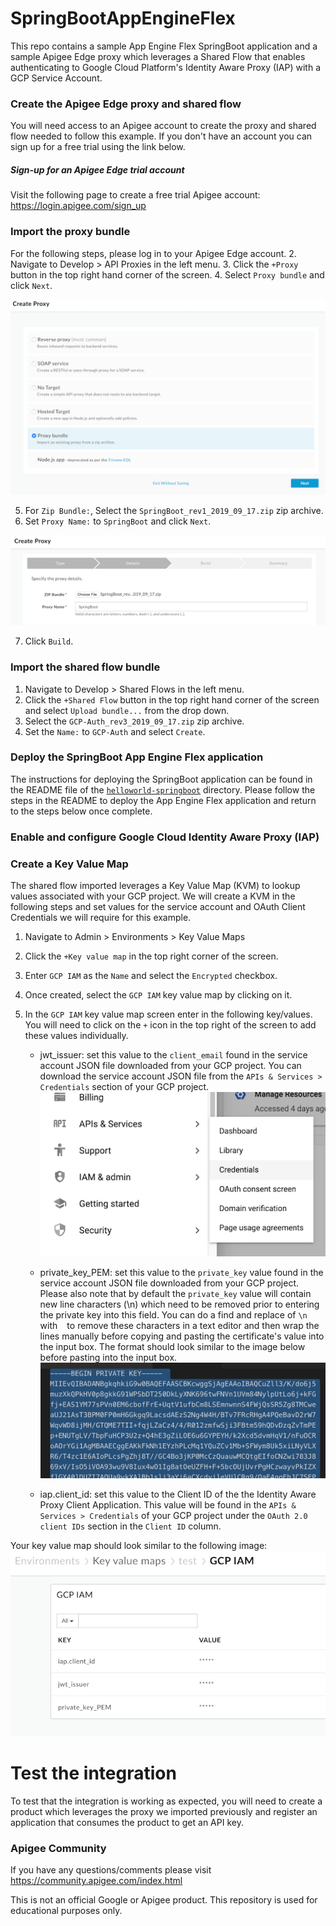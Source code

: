# SpringBootAppEngineFlex
This repo contains a sample App Engine Flex SpringBoot application and a sample Apigee Edge proxy which leverages a Shared Flow that enables authenticating to Google Cloud Platform's Identity Aware Proxy (IAP) with a GCP Service Account.  

### Create the Apigee Edge proxy and shared flow
You will need access to an Apigee account to create the proxy and shared flow needed to follow this example. If you don't have an account you can sign up for a free trial using the link below. 

##### Sign-up for an Apigee Edge trial account
Visit the following page to create a free trial Apigee account: https://login.apigee.com/sign_up

### Import the proxy bundle
For the following steps, please log in to your Apigee Edge account.
2. Navigate to Develop > API Proxies in the left menu.
3. Click the `+Proxy` button in the top right hand corner of the screen.
4. Select `Proxy bundle` and click `Next`.

![image alt text](./media/create-proxy-import.png)

5. For `Zip Bundle:`, Select the `SpringBoot_rev1_2019_09_17.zip` zip archive.
6. Set `Proxy Name:` to `SpringBoot` and click `Next`.

![image alt text](./media/create-proxy-details.png)

7. Click `Build`.

### Import the shared flow bundle
1. Navigate to Develop > Shared Flows in the left menu.
2. Click the `+Shared Flow` button in the top right hand corner of the screen and select `Upload bundle...` from the drop down.
3. Select the `GCP-Auth_rev3_2019_09_17.zip` zip archive.
4. Set the `Name:` to `GCP-Auth` and select `Create`.

### Deploy the SpringBoot App Engine Flex application
The instructions for deploying the SpringBoot application can be found in the README file of the [`helloworld-springboot`](helloworld-springboot) directory. Please follow the steps in the README to deploy the App Engine Flex application and return to the steps below once complete.

### Enable and configure Google Cloud Identity Aware Proxy (IAP)


### Create a Key Value Map
The shared flow imported leverages a Key Value Map (KVM) to lookup values associated with your GCP project.  We will create a KVM in the following steps and set values for the service account and OAuth Client Credentials we will require for this example.

1. Navigate to Admin > Environments > Key Value Maps
2. Click the `+Key value map` in the top right corner of the screen.
3. Enter `GCP IAM` as the `Name` and select the `Encrypted` checkbox.
4. Once created, select the `GCP IAM` key value map by clicking on it.
5. In the `GCP IAM` key value map screen enter in the following key/values. You will need to click on the `+` icon in the top right of the screen to add these values individually.

    * jwt_issuer: set this value to the `client_email` found in the service account JSON file downloaded from your GCP project.  You can download the service account JSON file from the `APIs & Services > Credentials` section of your GCP project.
    ![image alt text](./media/apis-credentials.png)
    
    * private_key_PEM: set this value to the `private_key` value found in the service account JSON file downloaded from your GCP project.  Please also note that by default the `private_key` value will contain new line characters (\n) which need to be removed prior to entering the private key into this field.  You can do a find and replace of `\n` with ` ` to remove these characters in a text editor and then wrap the lines manually before copying and pasting the certificate's value into the input box.  The format should look similar to the image below before pasting into the input box.
    ![image alt text](./media/private-key-format.png)
    
    * iap.client_id: set this value to the Client ID of the the Identity Aware Proxy Client Application. This value will be found in the `APIs & Services > Credentials` of your GCP project under the `OAuth 2.0 client IDs` section in the `Client ID`  column.

Your key value map should look similar to the following image:
    ![image alt text](./media/key-value-map.png)
    
# Test the integration
To test that the integration is working as expected, you will need to create a product which leverages the proxy we imported previously and register an application that consumes the product to get an API key.



### Apigee Community
If you have any questions/comments please visit https://community.apigee.com/index.html

This is not an official Google or Apigee product. This repository is used for educational purposes only.
